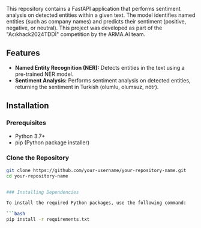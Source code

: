 This repository contains a FastAPI application that performs sentiment analysis on detected entities within a given text. The model identifies named entities (such as company names) and predicts their sentiment (positive, negative, or neutral). This project was developed as part of the "Acıkhack2024TDDİ" competition by the ARMA.AI team.

## Features

- **Named Entity Recognition (NER):** Detects entities in the text using a pre-trained NER model.
- **Sentiment Analysis:** Performs sentiment analysis on detected entities, returning the sentiment in Turkish (olumlu, olumsuz, nötr).

## Installation

### Prerequisites

- Python 3.7+
- pip (Python package installer)

### Clone the Repository

```bash
git clone https://github.com/your-username/your-repository-name.git
cd your-repository-name


### Installing Dependencies

To install the required Python packages, use the following command:

```bash
pip install -r requirements.txt
